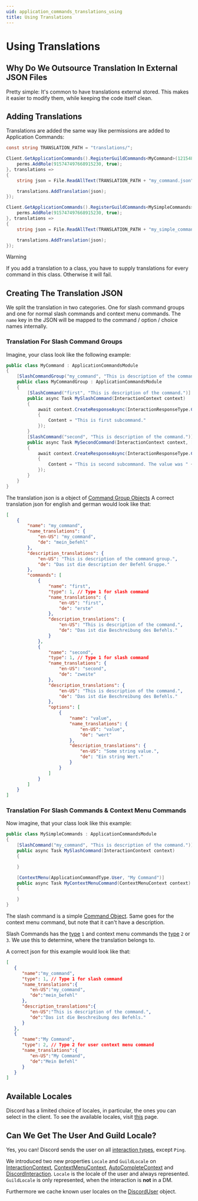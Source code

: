 ```yaml
---
uid: application_commands_translations_using
title: Using Translations
---
```


# Using Translations

## Why Do We Outsource Translation In External JSON Files

Pretty simple: It's common to have translations external stored.
This makes it easier to modify them, while keeping the code itself clean.

## Adding Translations

Translations are added the same way like permissions are added to Application Commands:
```cs
const string TRANSLATION_PATH = "translations/";

Client.GetApplicationCommands().RegisterGuildCommands<MyCommand>(1215484634894646844, perms => {
    perms.AddRole(915747497668915230, true);
}, translations =>
{
    string json = File.ReadAllText(TRANSLATION_PATH + "my_command.json");

    translations.AddTranslation(json);
});

Client.GetApplicationCommands().RegisterGuildCommands<MySimpleCommands>(1215484634894646844, perms => {
    perms.AddRole(915747497668915230, true);
}, translations =>
{
    string json = File.ReadAllText(TRANSLATION_PATH + "my_simple_command.json");

    translations.AddTranslation(json);
});
```

> [!WARNING]
 > If you add a translation to a class, you have to supply translations for every command in this class. Otherwise it will fail.


## Creating The Translation JSON

We split the translation in two categories.
One for slash command groups and one for normal slash commands and context menu commands.
The `name` key in the JSON will be mapped to the command / option / choice names internally.

### Translation For Slash Command Groups

Imagine, your class look like the following example:
```cs
public class MyCommand : ApplicationCommandsModule
{
    [SlashCommandGroup("my_command", "This is description of the command group.")]
    public class MyCommandGroup : ApplicationCommandsModule
    {
        [SlashCommand("first", "This is description of the command.")]
        public async Task MySlashCommand(InteractionContext context)
        {
            await context.CreateResponseAsync(InteractionResponseType.ChannelMessageWithSource, new DiscordInteractionResponseBuilder()
            {
                Content = "This is first subcommand."
            });
        }
        [SlashCommand("second", "This is description of the command.")]
        public async Task MySecondCommand(InteractionContext context, [Option("value", "Some string value.")] string value)
        {
            await context.CreateResponseAsync(InteractionResponseType.ChannelMessageWithSource, new DiscordInteractionResponseBuilder()
            {
                Content = "This is second subcommand. The value was " + value
            });
        }
    }
}
```

The translation json is a object of [Command Group Objects](xref:application_commands_translations_reference#command-group-object)
A correct translation json for english and german would look like that:
```json
[
    {
        "name": "my_command",
        "name_translations": {
            "en-US": "my_command",
            "de": "mein_befehl"
        },
        "description_translations": {
            "en-US": "This is description of the command group.",
            "de": "Das ist die description der Befehl Gruppe."
        },
        "commands": [
            {
                "name": "first",
                "type": 1, // Type 1 for slash command
                "name_translations": {
                    "en-US": "first",
                    "de": "erste"
                },
                "description_translations": {
                    "en-US": "This is description of the command.",
                    "de": "Das ist die Beschreibung des Befehls."
                }
            },
            {
                "name": "second",
                "type": 1, // Type 1 for slash command
                "name_translations": {
                    "en-US": "second",
                    "de": "zweite"
                },
                "description_translations": {
                    "en-US": "This is description of the command.",
                    "de": "Das ist die Beschreibung des Befehls."
                },
                "options": [
                    {
                        "name": "value",
                        "name_translations": {
                            "en-US": "value",
                            "de": "wert"
                        },
                        "description_translations": {
                            "en-US": "Some string value.",
                            "de": "Ein string Wert."
                        }
                    }
                ]
            }
        ]
    }
]
```

### Translation For Slash Commands & Context Menu Commands

Now imagine, that your class look like this example:
```cs
public class MySimpleCommands : ApplicationCommandsModule
{
    [SlashCommand("my_command", "This is description of the command.")]
    public async Task MySlashCommand(InteractionContext context)
    {

    }

    [ContextMenu(ApplicationCommandType.User, "My Command")]
    public async Task MyContextMenuCommand(ContextMenuContext context)
    {

    }
}
```

The slash command is a simple [Command Object](xref:application_commands_translations_reference#command-object).
Same goes for the context menu command, but note that it can't have a description.

Slash Commands has the [type](xref:application_commands_translations_reference#application-command-type) `1` and context menu commands the [type](xref:application_commands_translations_reference#application-command-type) `2` or `3`.
We use this to determine, where the translation belongs to.

A correct json for this example would look like that:
```json
[
   {
      "name":"my_command",
      "type": 1, // Type 1 for slash command
      "name_translations":{
         "en-US":"my_command",
         "de":"mein_befehl"
      },
      "description_translations":{
         "en-US":"This is description of the command.",
         "de":"Das ist die Beschreibung des Befehls."
      }
   },
   {
      "name":"My Command",
      "type": 2, // Type 2 for user context menu command
      "name_translations":{
         "en-US":"My Command",
         "de":"Mein Befehl"
      }
   }
]
```


## Available Locales

Discord has a limited choice of locales, in particular, the ones you can select in the client.
To see the available locales, visit [this](xref:application_commands_translations_reference#valid-locales) page.

## Can We Get The User And Guild Locale?

Yes, you can!
Discord sends the user on all [interaction types](xref:DisCatSharp.InteractionType), except `Ping`.

We introduced two new properties `Locale` and `GuildLocale` on [InteractionContext](xref:DisCatSharp.ApplicationCommands.InteractionContext), [ContextMenuContext](xref:DisCatSharp.ApplicationCommands.ContextMenuContext), [AutoCompleteContext](xref:DisCatSharp.ApplicationCommands.AutocompleteContext) and [DiscordInteraction](xref:DisCatSharp.Entities.DiscordInteraction).
`Locale` is the locale of the user and always represented.
`GuildLocale` is only represented, when the interaction is **not** in a DM.

Furthermore we cache known user locales on the [DiscordUser](xref:DisCatSharp.Entities.DiscordUser#DisCatSharp_Entities_DiscordUser_Locale) object.
